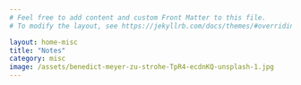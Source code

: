 ```yaml
---
# Feel free to add content and custom Front Matter to this file.
# To modify the layout, see https://jekyllrb.com/docs/themes/#overriding-theme-defaults

layout: home-misc
title: "Notes"
category: misc
image: /assets/benedict-meyer-zu-strohe-TpR4-ecdnKQ-unsplash-1.jpg
---
```

